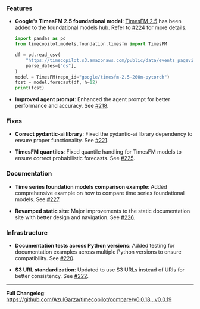 ### Features

* **Google's TimesFM 2.5 foundational model**: [TimesFM 2.5](https://github.com/google-research/timesfm) has been added to the foundational models hub. Refer to [#224](https://github.com/AzulGarza/timecopilot/pull/224) for more details.

    ```python
    import pandas as pd
    from timecopilot.models.foundation.timesfm import TimesFM

    df = pd.read_csv(
        "https://timecopilot.s3.amazonaws.com/public/data/events_pageviews.csv",
        parse_dates=["ds"],
    )
    model = TimesFM(repo_id="google/timesfm-2.5-200m-pytorch")
    fcst = model.forecast(df, h=12)
    print(fcst)
    ```

* **Improved agent prompt**: Enhanced the agent prompt for better performance and accuracy. See [#218](https://github.com/AzulGarza/timecopilot/pull/218).

### Fixes

* **Correct pydantic-ai library**: Fixed the pydantic-ai library dependency to ensure proper functionality. See [#221](https://github.com/AzulGarza/timecopilot/pull/221).

* **TimesFM quantiles**: Fixed quantile handling for TimesFM models to ensure correct probabilistic forecasts. See [#225](https://github.com/AzulGarza/timecopilot/pull/225).

### Documentation

* **Time series foundation models comparison example**: Added comprehensive example on how to compare time series foundational models. See [#227](https://github.com/AzulGarza/timecopilot/pull/227).

* **Revamped static site**: Major improvements to the static documentation site with better design and navigation. See [#226](https://github.com/AzulGarza/timecopilot/pull/226).

### Infrastructure

* **Documentation tests across Python versions**: Added testing for documentation examples across multiple Python versions to ensure compatibility. See [#220](https://github.com/AzulGarza/timecopilot/pull/220).

* **S3 URL standardization**: Updated to use S3 URLs instead of URIs for better consistency. See [#222](https://github.com/AzulGarza/timecopilot/pull/222).

---

**Full Changelog**: https://github.com/AzulGarza/timecopilot/compare/v0.0.18...v0.0.19